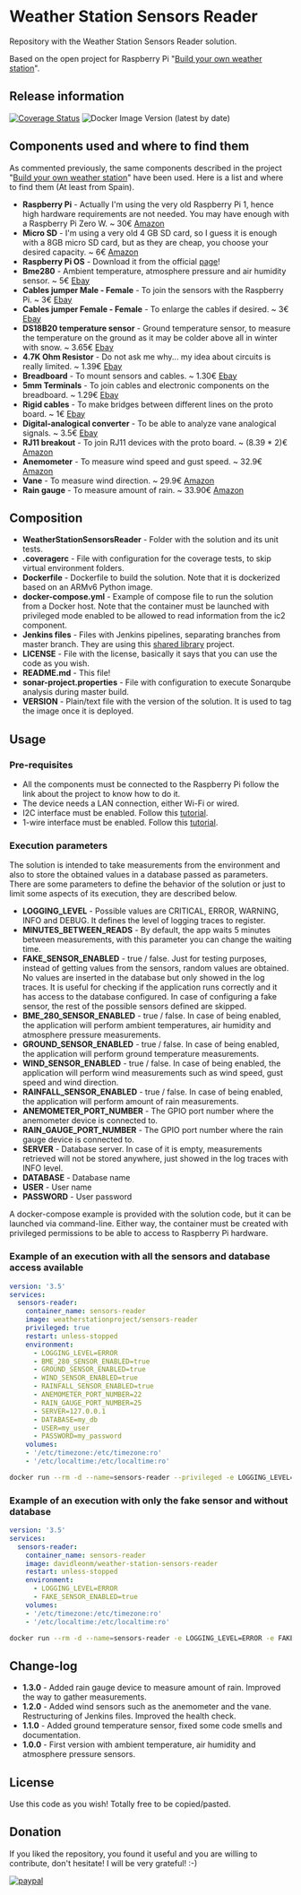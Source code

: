# Weather Station Sensors Reader
Repository with the Weather Station Sensors Reader solution.

Based on the open project for Raspberry Pi "[Build your own weather station](https://projects.raspberrypi.org/en/projects/build-your-own-weather-station)".


## Release information
[![Coverage Status](https://coveralls.io/repos/github/weather-station-project/sensors-reader/badge.svg?branch=origin/master)](https://coveralls.io/github/weather-station-project/sensors-reader?branch=origin/master)
![Docker Image Version (latest by date)](https://img.shields.io/docker/v/weatherstationproject/sensors-reader)


## Components used and where to find them
As commented previously, the same components described in the project "[Build your own weather station](https://projects.raspberrypi.org/en/projects/build-your-own-weather-station)" have been used. Here is a list and where to find them (At least from Spain).

* **Raspberry Pi** - Actually I'm using the very old Raspberry Pi 1, hence high hardware requirements are not needed. You may have enough with a Raspberry Pi Zero W. ~ 30€ [Amazon](https://www.amazon.es/GeeekPi-Raspberry-interruptor-destornillador-transparente/dp/B08H16DP17/ref=sr_1_2?__mk_es_ES=%C3%85M%C3%85%C5%BD%C3%95%C3%91&crid=1VYNOJP47JN9G&dchild=1&keywords=raspberry%2Bpi%2Bzero&qid=1608051397&quartzVehicle=3443-1424&replacementKeywords=raspberry%2Bpi&sprefix=raspberry%2Bpi%2Bzero%2Caps%2C247&sr=8-2&th=1)
* **Micro SD** - I'm using a very old 4 GB SD card, so I guess it is enough with a 8GB micro SD card, but as they are cheap, you choose your desired capacity. ~ 6€ [Amazon](https://www.amazon.es/SanDisk-Ultra-Android-microSDHC-adaptador/dp/B073K14CVB/ref=sr_1_6?__mk_es_ES=%C3%85M%C3%85%C5%BD%C3%95%C3%91&dchild=1&keywords=micro+sd+8gb&qid=1608051936&sr=8-6)
* **Raspberry Pi OS** - Download it from the official [page](https://www.raspberrypi.org/software/operating-systems/)!
* **Bme280** - Ambient temperature, atmosphere pressure and air humidity sensor. ~ 5€ [Ebay](https://www.ebay.es/itm/BME280-Temperatur-Sensor-Luftdruck-Feuchtigkeit-I2C-5V-Barometer-Arduino-Digital/253107395109?ssPageName=STRK%3AMEBIDX%3AIT&_trksid=p2057872.m2749.l2649)
* **Cables jumper Male - Female** - To join the sensors with the Raspberry Pi. ~ 3€ [Ebay](https://www.ebay.es/itm/40-cables-jumper-protoboard-de-30cm-Macho-Hembra-cable-jumpers-Arduino-Elect/322771656278?ssPageName=STRK%3AMEBIDX%3AIT&_trksid=p2057872.m2749.l2649)
* **Cables jumper Female - Female** - To enlarge the cables if desired. ~ 3€ [Ebay](https://www.ebay.es/itm/40-Cables-30cm-Hembra-Hembra-jumper-dupont-2-54-arduino-protoboar-cable-jumpers/322148283107?ssPageName=STRK%3AMEBIDX%3AIT&_trksid=p2057872.m2749.l2649)
* **DS18B20 temperature sensor** - Ground temperature sensor, to measure the temperature on the ground as it may be colder above all in winter with snow. ~ 3.65€ [Ebay](https://www.ebay.es/itm/SONDA-TEMPERATURA-DS18B20-2-METROS-SENSOR-SUMERGIBLE-ARDUINO/254669776886?ssPageName=STRK%3AMEBIDX%3AIT&_trksid=p2060353.m2749.l2649)
* **4.7K Ohm Resistor** - Do not ask me why... my idea about circuits is really limited. ~ 1.39€ [Ebay](https://www.ebay.es/itm/50x-Resistencias-4-7-Kohm-4K7-OHM-5-1-4w-0-25w-carb%C3%B3n-film-pelicula/254289922617?ssPageName=STRK%3AMEBIDX%3AIT&_trksid=p2060353.m2749.l2649)
* **Breadboard** - To mount sensors and cables. ~ 1.30€ [Ebay](https://www.ebay.es/itm/Protoboard-400-puntos-con-lineas-contactos-breadboard-ARDUINO-prototipo-400p/322093153348?ssPageName=STRK%3AMEBIDX%3AIT&_trksid=p2060353.m2749.l2649)
* **5mm Terminals** - To join cables and electronic components on the breadboard. ~ 1.29€ [Ebay](https://www.ebay.es/itm/10x-Borna-2-pines-VERDE-Conexion-5mm-Clema-2p-PCB-enlazable-tornillo-terminal/221798044214?ssPageName=STRK%3AMEBIDX%3AIT&_trksid=p2060353.m2749.l2649)
* **Rigid cables** - To make bridges between different lines on the proto board. ~ 1€ [Ebay](https://www.ebay.es/itm/6-Metros-de-Cable-Rigido-a-COLOR-protoboard-arduino-electronica-puentes-proto/283452899154?ssPageName=STRK%3AMEBIDX%3AIT&_trksid=p2060353.m2749.l2649)
* **Digital-analogical converter** - To be able to analyze vane analogical signals. ~ 3.5€ [Ebay](https://www.ebay.es/itm/1x-MCP3008-DIP16-MCP3008-I-P-DIP-16-Convertidor-De-Analogico-A-Digital-Espa%C3%B1a/223996555390?ssPageName=STRK%3AMEBIDX%3AIT&_trksid=p2060353.m2749.l2649)
* **RJ11 breakout** - To join RJ11 devices with the proto board. ~ (8.39 * 2)€ [Amazon](https://www.amazon.es/gp/product/B00UJ8DRCG/ref=ppx_yo_dt_b_asin_title_o04_s00?ie=UTF8&psc=1)
* **Anemometer** - To measure wind speed and gust speed. ~ 32.9€ [Amazon](https://www.amazon.es/gp/product/B07BMVYBW9/ref=ppx_yo_dt_b_asin_title_o05_s00?ie=UTF8&psc=1)
* **Vane** - To measure wind direction. ~ 29.9€ [Amazon](https://www.amazon.es/gp/product/B07KYTKLTB/ref=ppx_yo_dt_b_asin_title_o05_s00?ie=UTF8&psc=1)
* **Rain gauge** - To measure amount of rain. ~ 33.90€ [Amazon](https://www.amazon.es/gp/product/B07KYSXCBZ/ref=ppx_yo_dt_b_asin_title_o05_s00?ie=UTF8&psc=1)


## Composition
* **WeatherStationSensorsReader** - Folder with the solution and its unit tests.
* **.coveragerc** - File with configuration for the coverage tests, to skip virtual environment folders.
* **Dockerfile** - Dockerfile to build the solution. Note that it is dockerized based on an ARMv6 Python image.
* **docker-compose.yml** - Example of compose file to run the solution from a Docker host. Note that the container must be launched with privileged mode enabled to be allowed to read information from the ic2 component.
* **Jenkins files** - Files with Jenkins pipelines, separating branches from master branch. They are using this [shared library](https://github.com/davidleonm/shared-library) project.
* **LICENSE** - File with the license, basically it says that you can use the code as you wish.
* **README.md** - This file!
* **sonar-project.properties** - File with configuration to execute Sonarqube analysis during master build.
* **VERSION** - Plain/text file with the version of the solution. It is used to tag the image once it is deployed.


## Usage
### Pre-requisites
* All the components must be connected to the Raspberry Pi follow the link about the project to know how to do it.
* The device needs a LAN connection, either Wi-Fi or wired.
* I2C interface must be enabled. Follow this [tutorial](https://www.raspberrypi-spy.co.uk/2014/11/enabling-the-i2c-interface-on-the-raspberry-pi/).
* 1-wire interface must be enabled. Follow this [tutorial](https://www.raspberrypi-spy.co.uk/2018/02/enable-1-wire-interface-raspberry-pi/).


### Execution parameters
The solution is intended to take measurements from the environment and also to store the obtained values in a database passed as parameters. There are some parameters to define the behavior of the solution or just to limit some aspects of its execution, they are described below.

* **LOGGING_LEVEL** - Possible values are CRITICAL, ERROR, WARNING, INFO and DEBUG. It defines the level of logging traces to register.
* **MINUTES_BETWEEN_READS** - By default, the app waits 5 minutes between measurements, with this parameter you can change the waiting time.
* **FAKE_SENSOR_ENABLED** - true / false. Just for testing purposes, instead of getting values from the sensors, random values are obtained. No values are inserted in the database but only showed in the log traces. It is useful for checking if the application runs correctly and it has access to the database configured. In case of configuring a fake sensor, the rest of the possible sensors defined are skipped.
* **BME_280_SENSOR_ENABLED** - true / false. In case of being enabled, the application will perform ambient temperatures, air humidity and atmosphere pressure measurements.
* **GROUND_SENSOR_ENABLED** - true / false. In case of being enabled, the application will perform ground temperature measurements.
* **WIND_SENSOR_ENABLED** - true / false. In case of being enabled, the application will perform wind measurements such as wind speed, gust speed and wind direction.
* **RAINFALL_SENSOR_ENABLED** - true / false. In case of being enabled, the application will perform amount of rain measurements.
* **ANEMOMETER_PORT_NUMBER** - The GPIO port number where the anemometer device is connected to.
* **RAIN_GAUGE_PORT_NUMBER** - The GPIO port number where the rain gauge device is connected to.
* **SERVER** - Database server. In case of it is empty, measurements retrieved will not be stored anywhere, just showed in the log traces with INFO level.
* **DATABASE** - Database name
* **USER** - User name
* **PASSWORD** - User password

A docker-compose example is provided with the solution code, but it can be launched via command-line. Either way, the container must be created with privileged permissions to be able to access to Raspberry Pi hardware.


### Example of an execution with all the sensors and database access available
```YAML
version: '3.5'
services:
  sensors-reader:
    container_name: sensors-reader
    image: weatherstationproject/sensors-reader
    privileged: true
    restart: unless-stopped
    environment:
      - LOGGING_LEVEL=ERROR
      - BME_280_SENSOR_ENABLED=true
      - GROUND_SENSOR_ENABLED=true
      - WIND_SENSOR_ENABLED=true
      - RAINFALL_SENSOR_ENABLED=true
      - ANEMOMETER_PORT_NUMBER=22
      - RAIN_GAUGE_PORT_NUMBER=25
      - SERVER=127.0.0.1
      - DATABASE=my_db
      - USER=my_user
      - PASSWORD=my_password
    volumes:
    - '/etc/timezone:/etc/timezone:ro'
    - '/etc/localtime:/etc/localtime:ro'
```
```bash
docker run --rm -d --name=sensors-reader --privileged -e LOGGING_LEVEL=ERROR -e BME_280_SENSOR_ENABLED=true -e GROUND_SENSOR_ENABLED=true -e WIND_SENSOR_ENABLED=true -e RAINFALL_SENSOR_ENABLED=true -e ANEMOMETER_PORT_NUMBER=22 -e RAIN_GAUGE_PORT_NUMBER=25 -e SERVER=127.0.0.1 -e DATABASE=my_db -e USER=my_user -e PASSWORD=my_password -v /etc/timezone:/etc/timezone:ro -v /etc/localtime:/etc/localtime:ro davidleonm/weather-station-sensors-reader
```

### Example of an execution with only the fake sensor and without database
```YAML
version: '3.5'
services:
  sensors-reader:
    container_name: sensors-reader
    image: davidleonm/weather-station-sensors-reader
    restart: unless-stopped
    environment:
      - LOGGING_LEVEL=ERROR
      - FAKE_SENSOR_ENABLED=true
    volumes:
    - '/etc/timezone:/etc/timezone:ro'
    - '/etc/localtime:/etc/localtime:ro'
```
```bash
docker run --rm -d --name=sensors-reader -e LOGGING_LEVEL=ERROR -e FAKE_SENSOR_ENABLED=true -v /etc/timezone:/etc/timezone:ro -v /etc/localtime:/etc/localtime:ro davidleonm/weather-station-sensors-reader
```


## Change-log
* **1.3.0** - Added rain gauge device to measure amount of rain. Improved the way to gather measurements.
* **1.2.0** - Added wind sensors such as the anemometer and the vane. Restructuring of Jenkins files. Improved the health check.
* **1.1.0** - Added ground temperature sensor, fixed some code smells and documentation.
* **1.0.0** - First version with ambient temperature, air humidity and atmosphere pressure sensors.


## License
Use this code as you wish! Totally free to be copied/pasted.


## Donation
If you liked the repository, you found it useful and you are willing to contribute, don't hesitate! I will be very grateful! :-)

[![paypal](https://www.paypalobjects.com/en_US/i/btn/btn_donateCC_LG.gif)](https://www.paypal.com/cgi-bin/webscr?cmd=_donations&business=4TFR2PQ2J3KLA&item_name=If+you+liked+the+project+and+you+are+willing+to+contribute%2C+don%27t+hesitate%21+I+will+be+very+grateful%21+%3A-%29&currency_code=EUR)
